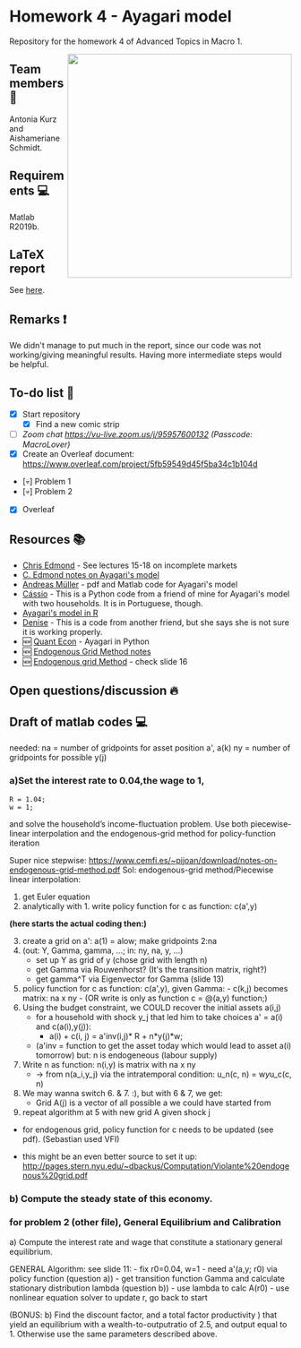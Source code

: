 # Homework 4 - Ayagari model

Repository for the homework 4 of Advanced Topics in Macro 1.

<img src="https://www.smbc-comics.com/comics/1526483084-20180516.png" width="400" align = "right">

## Team members :dancers:
Antonia Kurz and Aishameriane Schmidt.

## Requirements :computer:

Matlab R2019b.

## LaTeX report

See [here](https://github.com/AdvancedTopicsInMacroI/problem-set-4-aisha-antonia/blob/main/Report_Aisha_Antonia_HW4.pdf).

## Remarks :exclamation:

We didn't manage to put much in the report, since our code was not working/giving meaningful results. Having more intermediate steps would be helpful.

## To-do list :dart:

- [X] Start repository
  - [X] Find a new comic strip
- [ ] *Zoom chat https://vu-live.zoom.us/j/95957600132 (Passcode: MacroLover)*
- [X] Create an Overleaf document: https://www.overleaf.com/project/5fb59549d45f5ba34c1b104d
- [:skull:] Problem 1 
- [:skull:] Problem 2
  
- [X] Overleaf
 
## Resources :books:

- [Chris Edmond](http://www.chrisedmond.net/phd2019.html) - See lectures 15-18 on incomplete markets 
- [C. Edmond notes on Ayagari's model](http://pages.stern.nyu.edu/~cedmond/406/N7B.PDF)
- [Andreas Müller](https://sites.google.com/site/mrandreasmueller/resources) - pdf and Matlab code for Ayagari's model
- [Cássio](https://github.com/cassioraa/Doc/tree/master/RCE) - This is a Python code from a friend of mine for Ayagari's model with two households. It is in Portuguese, though.
- [Ayagari's model in R](https://rstudio-pubs-static.s3.amazonaws.com/242273_5fc24214969c4ca79f96905571917dcf.html)
- [Denise](https://github.com/manfredinid/Matlab-Codes/blob/master/aiyagari_1994_SS_new.m) - This is a code from another friend, but she says she is not sure it is working properly.
- :new: [Quant Econ](https://python.quantecon.org/aiyagari.html) - Ayagari in Python
- :new: [Endogenous Grid Method notes](https://alisdairmckay.com/Notes/HetAgents/EGM.html)
- :new: [Endogenous grid Method](http://luowenlan.weebly.com/files/theme/slides0918.pdf) - check slide 16
 
## Open questions/discussion :fire: 

## Draft of matlab codes :computer:
    
needed:
na = number of gridpoints for asset position a', a(k)
ny = number of gridpoints for possible y(j)
    
### a)Set the interest rate to 0.04,the wage to 1,
    R = 1.04;
    w = 1;
  and solve the household’s income-fluctuation problem. 
  Use both piecewise-linear interpolation 
  and the endogenous-grid method for policy-function iteration

  Super nice stepwise: https://www.cemfi.es/~pijoan/download/notes-on-endogenous-grid-method.pdf
  Sol: 
    endogenous-grid method/Piecewise linear interpolation:
    
   1. get Euler equation
   2. analytically with 1. write policy function for c as function: c(a',y)
   
   **(here starts the actual coding then:)**
    
   3. create a grid on a':
        a(1) = alow;
        make gridpoints 2:na
   4. (out: Y, Gamma, gamma, ...; in: ny, na, y, ...)
      - set up Y as grid of y (chose grid with length n)
      - get Gamma via Rouwenhorst? (It's the transition matrix, right?)
      - get gamma^T via Eigenvector for Gamma (slide 13)
   5.  policy function for c as function: c(a',y), given Gamma: 
      - c(k,j) becomes matrix: na x ny 
      - (OR write is only as function c = @(a,y) function;)
   6. Using the budget constraint, we COULD recover the initial assets a(i,j)
      - for a household with shock y_j that led him to take choices a' = a(i) and c(a(i),y(j)):
          - a(i) + c(i, j) = a'inv(i,j)* R + n*y(j)*w;
      - (a'inv = function to get the asset today which would lead to asset a(i) tomorrow)
        but: n is endogeneous (labour supply)
   7. Write n as function: n(i,y) is matrix with na x ny 
      - -> from n(a_i,y_j) via the intratemporal condition: u_n(c, n) = w*y*u_c(c, n)
   8. We may wanna switch 6. & 7. :), but with 6 & 7, we get:
       - Grid A(j) is a vector of all possible a we could have started from
   9. repeat algorithm at 5 with new grid A given shock j
    
   - for endogenous grid, policy function for c needs to be updated (see pdf).
    (Sebastian used VFI)
    
   - this might be an even better source to set it up: http://pages.stern.nyu.edu/~dbackus/Computation/Violante%20endogenous%20grid.pdf
   
### b) Compute the steady state of this economy. 
    
 ### for problem 2 (other file), General Equilibrium and Calibration
   a) Compute the interest rate and wage that constitute a stationary general equilibrium.
    
   GENERAL Algorithm: see slide 11:
    - fix r0=0.04, w=1
    - need a'(a,y; r0) via policy function (question a))
    - get transition function Gamma and calculate stationary distribution lambda (question b))
    - use lambda to calc A(r0)
    - use nonlinear equation solver to update r, go back to start
    
   (BONUS: b) Find the discount factor, and a total factor productivity )
    that yield an equilibrium with a wealth-to-outputratio of 2.5,
    and output equal to 1.
    Otherwise use the same parameters described above.
